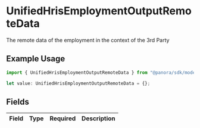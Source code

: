 # UnifiedHrisEmploymentOutputRemoteData

The remote data of the employment in the context of the 3rd Party

## Example Usage

```typescript
import { UnifiedHrisEmploymentOutputRemoteData } from "@panora/sdk/models/components";

let value: UnifiedHrisEmploymentOutputRemoteData = {};
```

## Fields

| Field       | Type        | Required    | Description |
| ----------- | ----------- | ----------- | ----------- |